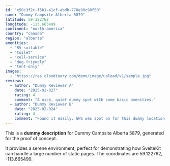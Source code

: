 ```yaml
---
id: "e50c3f2c-f5b1-41cf-abdb-778e90c98f50"
name: "Dummy Campsite Alberta 5879"
latitude: 59.122762
longitude: -113.665499
continent: "north-america"
country: "canada"
region: "alberta"
amenities:
  - "RV-suitable"
  - "toilet"
  - "cell-service"
  - "dog-friendly"
  - "tent-only"
images:
  - "https://res.cloudinary.com/demo/image/upload/v1/sample.jpg"
reviews:
  - author: "Dummy Reviewer A"
    date: "2025-02-027"
    rating: 4
    comment: "A nice, quiet dummy spot with some basic amenities."
  - author: "Dummy Reviewer B"
    date: "2025-02-024"
    rating: 4
    comment: "Found it easily. GPS was spot on for this dummy location."
---
```


This is a **dummy description** for Dummy Campsite Alberta 5879, generated for the proof of concept.

It provides a serene environment, perfect for demonstrating how SvelteKit can handle a large number of static pages. The coordinates are 59.122762, -113.665499.
